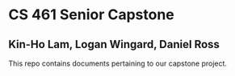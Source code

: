 # CS 461 Senior Capstone
## Kin-Ho Lam, Logan Wingard, Daniel Ross

This repo contains documents pertaining to our capstone project.